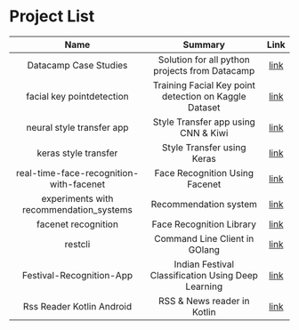 # Project List
**Name**|**Summary**|**Link**
:-----:|:-----:|:-----:
Datacamp Case Studies |Solution for all python projects from Datacamp|[link](https://www.udemy.com/certificate/UC-WWQ55J9U/)
facial key pointdetection|Training Facial Key point detection on Kaggle Dataset|[link](https://github.com/ishwarsawale/facial\_key\_point\_detection)
neural style transfer app|Style Transfer app using CNN & Kiwi|[link](https://github.com/ishwarsawale/neural\_style\_transfer\_app)
keras style transfer|Style Transfer using Keras|[link](https://github.com/ishwarsawale/keras\_style\_transfer)
real-time-face-recognition-with-facenet|Face Recognition Using Facenet|[link](https://github.com/ishwarsawale/real-time-face-recognition-with-facenet)
experiments with recommendation\_systems|Recommendation system |[link](https://github.com/ishwarsawale/experiments\_with\_recommendation\_systems)
facenet recognition|Face Recognition Library |[link](https://github.com/ishwarsawale/neural\_style\_transfer\_app)
restcli|Command Line Client in GOlang|[link](https://github.com/ishwarsawale/restcli)
Festival-Recognition-App|Indian Festival Classification Using Deep Learning |[link](https://github.com/ishwarsawale/neural\_style\_transfer\_app)
Rss Reader Kotlin Android|RSS & News reader in Kotlin|[link](https://github.com/ishwarsawale/RSSReaderKotlinAndroid)